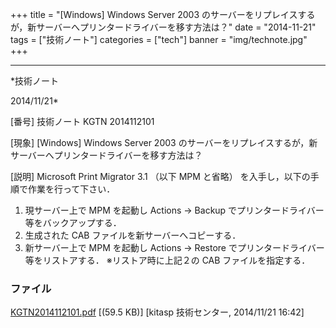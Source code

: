 ﻿+++
title = "[Windows] Windows Server 2003 のサーバーをリプレイスするが，新サーバーへプリンタードライバーを移す方法は？"
date = "2014-11-21"
tags = ["技術ノート"]
categories = ["tech"]
banner = "img/technote.jpg"
+++

-----------------------------------------------------------------------------------------------------------------------------

*技術ノート

2014/11/21*


[番号]
技術ノート KGTN 2014112101

[現象]
[Windows] Windows Server 2003
のサーバーをリプレイスするが，新サーバーへプリンタードライバーを移す方法は？

[説明]
Microsoft Print Migrator 3.1 （以下 MPM と省略）
を入手し，以下の手順で作業を行って下さい．

1) 現サーバー上で MPM を起動し Actions → Backup
でプリンタードライバー等をバックアップする．
2) 生成された CAB ファイルを新サーバーへコピーする．
3) 新サーバー上で MPM を起動し Actions → Restore
でプリンタードライバー等をリストアする．
※リストア時に上記２の CAB ファイルを指定する．


### ファイル

 
 


[KGTN2014112101.pdf](http://techreport.kitasp.net/attachments/download/1788/KGTN2014112101.pdf)
 [(59.5 KB)] [kitasp 技術センター, 2014/11/21
16:42]


 


 

